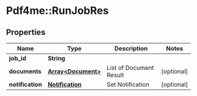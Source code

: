 # Pdf4me::RunJobRes

## Properties
Name | Type | Description | Notes
------------ | ------------- | ------------- | -------------
**job_id** | **String** |  | 
**documents** | [**Array&lt;Document&gt;**](Document.md) | List of Document Result | [optional] 
**notification** | [**Notification**](Notification.md) | Set Notification | [optional] 


